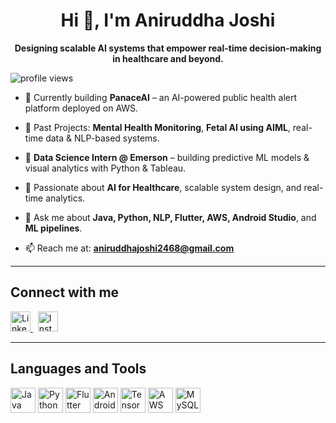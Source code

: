 <h1 align="center">Hi 👋, I'm Aniruddha Joshi</h1>

<p align="center"><b>
  Designing scalable AI systems that empower real-time decision-making in healthcare and beyond.
</b></p>

<p align="left">
  <img src="https://komarev.com/ghpvc/?username=ANNIjoshi2802&label=Profile%20views&color=0e75b6&style=flat" alt="profile views" />
</p>

- 🔭 Currently building **PanaceAI** – an AI-powered public health alert platform deployed on AWS.
  
- 🧠 Past Projects: **Mental Health Monitoring**, **Fetal AI using AIML**, real-time data & NLP-based systems.
  
- 💼 **Data Science Intern @ Emerson** – building predictive ML models & visual analytics with Python & Tableau.
  
- 🌱 Passionate about **AI for Healthcare**, scalable system design, and real-time analytics.
  
- 💬 Ask me about **Java, Python, NLP, Flutter, AWS, Android Studio**, and **ML pipelines**.
  
- 📫 Reach me at: **aniruddhajoshi2468@gmail.com**

---

##  Connect with me  
<p align="left">
  <a href="https://www.linkedin.com/in/aniruddha-joshi-91296821a/" target="_blank">
    <img src="https://cdn.jsdelivr.net/gh/devicons/devicon/icons/linkedin/linkedin-original.svg" alt="LinkedIn" width="32" height="32"/>
  </a>
  &nbsp;
  <a href="https://instagram.com/aniruddha._joshi" target="_blank">
    <img src="https://upload.wikimedia.org/wikipedia/commons/a/a5/Instagram_icon.png" alt="Instagram" width="32" height="32"/>
  </a>
</p>

---

##  Languages and Tools  
<p align="left">
  <img src="https://cdn.jsdelivr.net/gh/devicons/devicon/icons/java/java-original.svg" alt="Java" width="40" height="40"/>
  <img src="https://cdn.jsdelivr.net/gh/devicons/devicon/icons/python/python-original.svg" alt="Python" width="40" height="40"/>
  <img src="https://cdn.jsdelivr.net/gh/devicons/devicon/icons/flutter/flutter-original.svg" alt="Flutter" width="40" height="40"/>
  <img src="https://cdn.jsdelivr.net/gh/devicons/devicon/icons/android/android-original.svg" alt="Android Studio" width="40" height="40"/>
  <img src="https://cdn.jsdelivr.net/gh/devicons/devicon/icons/tensorflow/tensorflow-original.svg" alt="TensorFlow" width="40" height="40"/>
  <img src="https://www.svgrepo.com/show/353443/aws.svg" alt="AWS" width="40" height="40"/>
  <img src="https://cdn.jsdelivr.net/gh/devicons/devicon/icons/mysql/mysql-original.svg" alt="MySQL" width="40" height="40"/>
</p>
